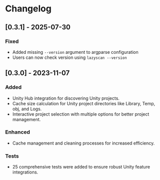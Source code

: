 # Changelog

## [0.3.1] - 2025-07-30
### Fixed
- Added missing `--version` argument to argparse configuration
- Users can now check version using `lazyscan --version`

## [0.3.0] - 2023-11-07
### Added
- Unity Hub integration for discovering Unity projects.
- Cache size calculation for Unity project directories like Library, Temp, obj, and Logs.
- Interactive project selection with multiple options for better project management.

### Enhanced
- Cache management and cleaning processes for increased efficiency.

### Tests
- 25 comprehensive tests were added to ensure robust Unity feature integrations.
